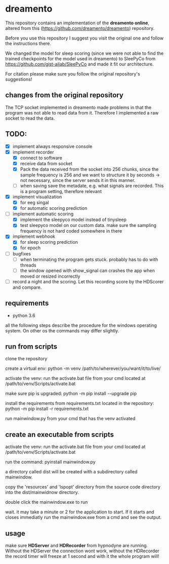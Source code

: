 # dreamento

This repository contains an implementation of the **dreamento online**, altered from this (https://github.com/dreamento/dreamento) repository.

Before you use this repository I suggest you visit the original one and follow the instructions there.

We changed the model for sleep scoring (since we were not able to find the trained checkpoints for the model used in dreamento) to SleePyCo from https://github.com/gist-ailab/SleePyCo and made it fit our architecture. 

For citation please make sure you follow the original repository's suggestions!

## changes from the original repository
The TCP socket implemented in dreamento made problems in that the program was not able to read data from it. Therefore I implemented a raw socket to read the data. 

## TODO:
- [X] implement always responsive console
- [X] implement recorder
  - [X] connect to software 
  - [X] receive data from socket
  - [X] Pack the data received from the socket into 256 chunks, since the sample frequency is 256 and we want to structure it by seconds -> not necessary, since the server sends it in this manner.
  - [ ] when saving save the metadate, e.g. what signals are recorded. This is a program setting, therefore relevant
- [X] implement visualization
  - [X] for eeg singal
  - [X] for automatic scoring prediction  
- [ ] implement automatic scoring
  - [X] implement the sleepyco model instead of tinysleep
  - [X] test sleepyco model on our custom data. make sure the sampling frequency is not hard coded somewhere in there
- [X] implement webhook
  - [X] for sleep scoring prediction
  - [X] for epoch
- [ ] bugfixes
  - [ ] when terminating the program gets stuck. probably has to do with threads
  - [ ] the window opened with show_signal can crashes the app when moved or resized incorrectly
- [ ] record a night and the scoring. Let this recording score by the HDScorer and compare.
## requirements
- python 3.6

all the following steps describe the procedure for the windows operating system. On other os the commands may differ slightly.

## run from scripts
clone the repository

create a virtual env:
  python -m venv /path/to/wherever/you/want/it/to/live/

activate the venv:
  run the activate.bat file from your cmd located at /path/to/venv/Scripts/activate.bat
  
make sure pip is upgraded:
  python -m pip install --upgrade pip

install the requirements from requirements.txt located in the repository:
  python -m pip install -r requirements.txt

run mainwindow.py from your cmd that has the venv activated

## create an executable from scripts
activate the venv:
    run the activate.bat file from your cmd located at /path/to/venv/Scripts/activate.bat

run the command:
  pyinstall mainwindow.py

a directory called dist will be created with a subdirectory called mainwindow. 

copy the 'resources' and 'lspopt' directory from the source code directory into the dist/mainwidnow directory. 

double click the mainwindow.exe to run
  
wait. it may take a minute or 2 for the application to start.
If it starts and closes immediatly run the mainwindow.exe from a cmd and see the output. 

## usage
make sure **HDServer** and **HDRecorder** from hypnodyne are running. 
Without the HDServer the connection wont work, without the HDRecorder the record timer will freeze at 1 second and with it the whole program will!
